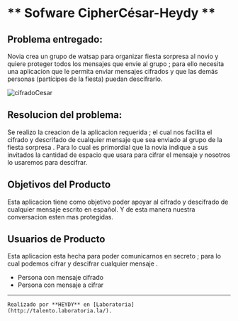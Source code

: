  # ** Sofware CipherCésar-Heydy ** 

 ## Problema entregado:
 Novia crea un grupo de watsap para organizar fiesta sorpresa al novio y quiere proteger todos los mensajes que envie al grupo ; para ello necesita una aplicacion que le permita enviar mensajes cifrados y que las demás personas (partícipes de la fiesta) puedan descifrarlo.

 ![cifradoCesar](http://www.telemundo.com/sites/nbcutelemundo/files/images/gallery/2016/11/09/chica-pensando-con-fajo-de-billetes-1-.jpg)


 ## Resolucion del problema:
 Se realizo la creacion de la aplicacion requerida ; el cual nos facilita el cifrado y descrifado de cualquier mensaje que sea enviado al grupo de la fiesta sorpresa .
 Para lo cual es primordial que la novia indique a sus invitados la cantidad de espacio que usara para cifrar el mensaje y nosotros lo usaremos para descifrar.
  

## Objetivos del Producto
 Esta aplicacion tiene como objetivo poder apoyar al cifrado y descifrado de cualquier mensaje escrito en español. Y de esta manera nuestra conversacion esten mas protegidas.

 ## Usuarios de Producto
 Esta aplicacion esta hecha para poder comunicarnos en secreto ; para lo cual podemos cifrar y descifrar cualquier mensaje .

 * Persona con mensaje cifrado
 * Persona con mensaje a cifrar

 ***

    Realizado por **HEYDY** en [Laboratoria](http://talento.laboratoria.la/).




  


 
